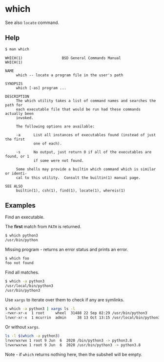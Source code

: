 # which


See also `locate` command.


## Help

```sh
$ man which
```

```
WHICH(1)                  BSD General Commands Manual                 WHICH(1)

NAME
     which -- locate a program file in the user's path

SYNOPSIS
     which [-as] program ...

DESCRIPTION
     The which utility takes a list of command names and searches the path for
     each executable file that would be run had these commands actually been
     invoked.

     The following options are available:

     -a      List all instances of executables found (instead of just the first
             one of each).

     -s      No output, just return 0 if all of the executables are found, or 1
             if some were not found.

     Some shells may provide a builtin which command which is similar or identi-
     cal to this utility.  Consult the builtin(1) manual page.

SEE ALSO
     builtin(1), csh(1), find(1), locate(1), whereis(1)
```


## Examples

Find an executable.

The **first** match from `PATH` is returned.

```sh
$ which python3
/usr/bin/python
```

Missing program - returns an error status and prints an error.

```sh
$ which foo
foo not found
```

Find all matches.

```sh
$ which -a python3
/usr/local/bin/python3
/usr/bin/python3
```

Use `xargs` to iterate over them to check if any are symlinks.

```sh
$ which -a python3 | xargs ls -l
-rwxr-xr-x  1 root     wheel  31488 22 Sep 02:29 /usr/bin/python3
lrwxr-xr-x  1 mcurrin  admin     38 13 Oct 13:15 /usr/local/bin/python3 -> ../Cellar/python@3.9/3.9.0/bin/python3
```

Or without `xargs`.

```sh
ls -l $(which -a python3)
lrwxrwxrwx 1 root 9 Jun  6  2020 /bin/python3 -> python3.8
lrwxrwxrwx 1 root 9 Jun  6  2020 /usr/bin/python3 -> python3.8
```

Note - if `which` returns nothing here, then the subshell will be empty.
